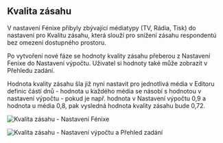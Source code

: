 ﻿---
categories: [fenix]
layout: fenix
---

## Kvalita zásahu
V nastavení Fénixe přibyly zbývající médiatypy (TV, Rádia, Tisk) do nastavení  pro Kvalitu zásahu, která slouží pro snížení zásahu respondentú bez omezení dostupného prostoru.

Po vytvoření nové fáze se hodnoty kvality zásahu přeberou z Nastavení Fenixe do Nastavení výpočtu. Uživatel si hodnoty také může zobrazit v Přehledu zadání.

Hodnota kvality zásahu šla již nyní nastavit pro jednotlivá média v Editoru definic částí dnů - hodnota u každého média se násobí s hodnotou v nastavení výpočtu - pokud je např. hodnota v Nastavení výpočtu 0,9 a hodnota u média 0,8, pak vysledná hodnota kvality zásahu bude 0,72.

![Kvalita zásahu - Nastavení Fénixe]({{site.url}}/data/kvalita_nastaveni.png "Kvalita zásahu - Nastavení Fénixe")

![Kvalita zásahu - Nastavení výpočtu a Přehled zadání]({{site.url}}/data/kvalita_vypocet.png "Kvalita zásahu - Nastavení výpočtu a Přehled zadání")